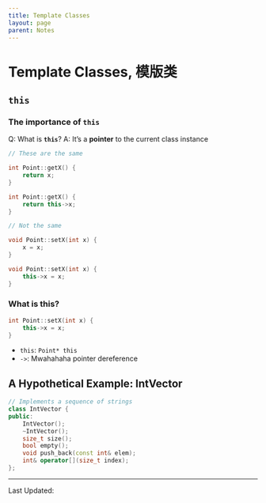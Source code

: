 ```yaml
---
title: Template Classes
layout: page
parent: Notes
---
```


# Template Classes, 模版类

## `this`

### The importance of `this`

Q: What is **`this`**?
A: It’s a **pointer** to the current class instance

```cpp
// These are the same

int Point::getX() {
	return x;
}

int Point::getX() {
	return this->x;
}
```

```cpp
// Not the same

void Point::setX(int x) {
	x = x;
}

void Point::setX(int x) {
	this->x = x;
}
```

### What is this?

```cpp
int Point::setX(int x) {
	this->x = x;
}
```

- `this`: `Point* this`
- `->`: Mwahahaha pointer dereference

## A Hypothetical Example: IntVector

```cpp
// Implements a sequence of strings
class IntVector {
public:
	IntVector();
	~IntVector();
	size_t size();
	bool empty();
	void push_back(const int& elem);
	int& operator[](size_t index);
};
```

---

Last Updated: 